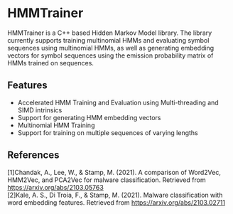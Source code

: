 # HMMTrainer
HMMTrainer is a C++ based Hidden Markov Model library. The library currently supports training multinomial HMMs and evaluating symbol sequences using multinomial HMMs, as well as generating embedding vectors for symbol sequences using the emission probability matrix of HMMs trained on sequences. 
## Features
* Accelerated HMM Training and Evaluation using Multi-threading and SIMD intrinsics
* Support for generating HMM embedding vectors
* Multinomial HMM Training
* Support for training on multiple sequences of varying lengths
## References
[1]Chandak, A., Lee, W., & Stamp, M. (2021). A comparison of Word2Vec, HMM2Vec, and PCA2Vec for malware classification. Retrieved from https://arxiv.org/abs/2103.05763
<br>[2]Kale, A. S., Di Troia, F., & Stamp, M. (2021). Malware classification with word embedding features. Retrieved from https://arxiv.org/abs/2103.02711
